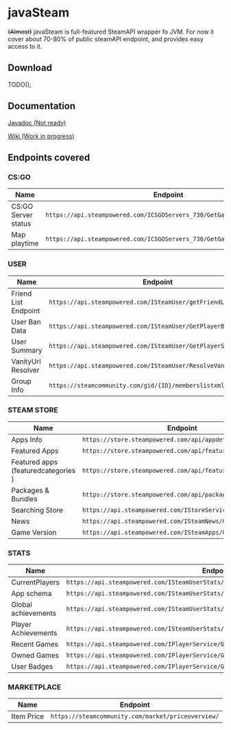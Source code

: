 # javaSteam

~~(Almost)~~ javaSteam is full-featured SteamAPI wrapper fo JVM. For now it cover about 70-80% of public steamAPI endpoint, and provides easy access to it.

## Download

TODO();

## Documentation

[Javadoc (Not ready)]()

[Wiki (Work in progress)](https://github.com/l7ssha/javasteam/wiki)

## Endpoints covered

### CS:GO

| Name | Endpoint |
| ---- | -------- |
| CS:GO Server status | `https://api.steampowered.com/ICSGOServers_730/GetGameServersStatus/v1/`
| Map playtime | `https://api.steampowered.com/ICSGOServers_730/GetGameMapsPlaytime/v1/`

### USER

| Name | Endpoint |
| ---- | -------- |
| Friend List Endpoint | `https://api.steampowered.com/ISteamUser/getFriendList/v1/` |
| User Ban Data | `https://api.steampowered.com/ISteamUser/GetPlayerBans/v1/` |
| User Summary | `https://api.steampowered.com/ISteamUser/GetPlayerSummaries/v2/` |
| VanityUrl Resolver | `https://api.steampowered.com/ISteamUser/ResolveVanityURL/v1/` |
| Group Info | `https://steamcommunity.com/gid/{ID}/memberslistxml/`

### STEAM STORE

| Name | Endpoint |
| ---- | -------- |
| Apps Info | `https://store.steampowered.com/api/appdetails/` |
| Featured Apps | `https://store.steampowered.com/api/featured/` |
| Featured apps (featuredcategories ) | `https://store.steampowered.com/api/featuredcategories/` |
| Packages & Bundles | `https://store.steampowered.com/api/packagedetails/` |
| Searching Store | `https://api.steampowered.com/IStoreService/GetAppList/v1/`
| News | `https://api.steampowered.com/ISteamNews/GetNewsForApp/v2/` |
| Game Version | `https://api.steampowered.com/ISteamApps/UpToDateCheck/v1/` |

### STATS

| Name | Endpoint |
| ---- | -------- |
| CurrentPlayers | `https://api.steampowered.com/ISteamUserStats/GetNumberOfCurrentPlayers/v1/` |
| App schema | `https://api.steampowered.com/ISteamUserStats/GetSchemaForGame/v2/` |
| Global achievements| `https://api.steampowered.com/ISteamUserStats/GetGlobalAchievementPercentagesForApp/v2/` |
| Player Achievements | `https://api.steampowered.com/ISteamUserStats/GetPlayerAchievements/v1/` |
| Recent Games | `https://api.steampowered.com/IPlayerService/GetRecentlyPlayedGames/v1/` |
| Owned Games | `https://api.steampowered.com/IPlayerService/GetOwnedGames/v1/` |
| User Badges | `https://api.steampowered.com/IPlayerService/GetBadges/v1/` |

### MARKETPLACE

| Name | Endpoint |
| ---- | -------- |
| Item Price | `https://steamcommunity.com/market/priceoverview/` |
